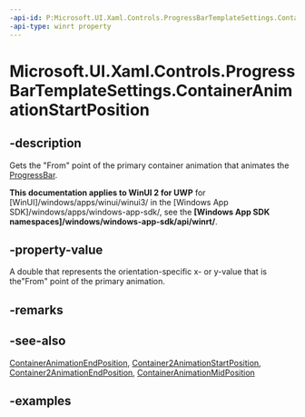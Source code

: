 ```yaml
---
-api-id: P:Microsoft.UI.Xaml.Controls.ProgressBarTemplateSettings.ContainerAnimationStartPosition
-api-type: winrt property
---
```


# Microsoft.UI.Xaml.Controls.ProgressBarTemplateSettings.ContainerAnimationStartPosition

<!--
public double ContainerAnimationStartPosition { get; set; }
-->

## -description

Gets the "From" point of the primary container animation that animates the [ProgressBar](progressbar.md).

**This documentation applies to WinUI 2 for UWP** for [WinUI]/windows/apps/winui/winui3/ in the [Windows App SDK]/windows/apps/windows-app-sdk/, see the **[Windows App SDK namespaces]/windows/windows-app-sdk/api/winrt/**.

## -property-value

A double that represents the orientation-specific x- or y-value that is the"From" point of the primary animation.

## -remarks

## -see-also

 [ContainerAnimationEndPosition](progressbartemplatesettings_containeranimationendposition.md), [Container2AnimationStartPosition](progressbartemplatesettings_container2animationstartposition.md), [Container2AnimationEndPosition](progressbartemplatesettings_container2animationendposition.md), [ContainerAnimationMidPosition](progressbartemplatesettings_containeranimationmidposition.md)

## -examples

